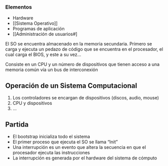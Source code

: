 ### Elementos
- Hardware
- [[Sistema Operativo]]
- Programas de aplicación
- [[Administración de usuarios#]

El SO se encuentra almacenado en la memoria secundaria. Primero se carga y ejecuta un pedazo de código que se encuentra en el procesador, el cual carga el BIOS, y este a su vez…

Consiste en un CPU y un número de dispositivos que tienen acceso a una memoria común vía un bus de interconexión

## Operación de un Sistema Computacional

1. Los controladores se encargan de dispositivos (discos, audio, mouse)
2. CPU y dispositivos
3. …

## Partida

- El bootstrap inicializa todo el sistema
- El primer proceso que ejecuta el SO se llama “Init”
- Una interrupción es un evento que altera la secuencia en que el procesador ejecuta las instrucciones
- La interrupción es generada por el hardware del sistema de cómputo
